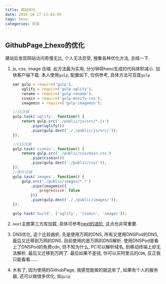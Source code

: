 ```yaml
---
title: 网站优化
date: 2016-10-17 13:43:45
tags: hexo
categories: 杂谈
---
```


## GithubPage上hexo的优化

建站后发现网站访问奇慢无比, 个人无法忍受, 搜集各种优化方法, 总结一下.

1. js, css, image 压缩. 此方法最为实用, 分分钟将hexo生成的代码体积减小. 加快客户端下载. 本人使用`gulp`, 配置如下, 仅供参考, 具体方法可百度`gulp`

    ```js
    var gulp = require('gulp'),
        uglify = require('gulp-uglify'),
        rename = require('gulp-rename'),
        cssmin = require('gulp-minify-css'),
        imagemin = require('gulp-imagemin');

    //JS压缩
    gulp.task('uglify', function() {
        return gulp.src('./public/js/src/*.js')
            .pipe(uglify())
            .pipe(gulp.dest('././public/js/src/'));
    });

    //CSS压缩
    gulp.task('cssmin', function() {
        return gulp.src('./public/css/main.css')
            .pipe(cssmin())
            .pipe(gulp.dest('./public/css/'));
    });
    //图片压缩
    gulp.task('images', function() {
        gulp.src('./public/images/*.*')
            .pipe(imagemin({
                progressive: false
            }))
            .pipe(gulp.dest('././public/images/'));
    });

    gulp.task('build', ['uglify', 'cssmin', 'images']);
    ```

2. `next`主题第三方库加载,  具体可参考[next的进阶](http://theme-next.iissnan.com/advanced-settings.html), 这点也非常重要.
3. DNS优化, 这个比较曲折, 先是使用万网的DNS, 所有又使用DNSPod的DNS, 最后又迁移到万网的DNS. 目前使用的是万网的DNS解析. 使用DNSPod是看上了DNSPod的免费cdn, 但不知为什么, PC可以解析域名, 到移动终端上却无法解析. 最后又迁移到万网了. 最后如果不差钱, 你可以买阿里云的`CDN`, 反正我只能看看......
4. 木有了, 因为使用的GithubPage, 我感觉能做的就这些了, 如果有个人的服务器, 还可以做很多优化, 如`gzip`


